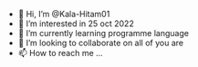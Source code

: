 - 👋 Hi, I’m @Kala-Hitam01
- 👀 I’m interested in 25 oct 2022
- 🌱 I’m currently learning programme language 
- 💞️ I’m looking to collaborate on all of you are
- 📫 How to reach me ...

<!---
Kala-Hitam01/Kala-Hitam01 is a ✨ special ✨ repository because its `README.md` (this file) appears on your GitHub profile.
You can click the Preview link to take a look at your changes.
--->
